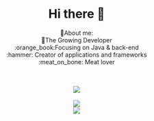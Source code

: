 <div align = "center"><h1> Hi there 👋</h1></div>
 
<div align = "center">
  <dl>
    <dt>💬About me:</dt>
    <dt>🌱The Growing Developer</dt>
    <dt>:orange_book:Focusing on Java & back-end</dt>
    <dt>:hammer: Creator of applications and frameworks</dt>
    <dt>:meat_on_bone: Meat lover</dt>
   </dl>
</div>
 
<br>
<br>
 
<div align="center"> 
  <img src="https://metrics.lecoq.io/J-Ziheng?template=classic&base.header=0&base.metadata=0&base=header%2C%20activity%2C%20community%2C%20repositories%2C%20metadata&base.indepth=false&base.hireable=false&base.skip=false&config.timezone=Asia%2FShanghai"> 
</div>
 
<br>  
  
<div align="center"> 
  <img src="https://github-readme-stats.vercel.app/api?username=J-Ziheng&show_icons=true&icon_color=CE1D2D&text_color=718096&bg_color=ffffff&hide_title=true" />
</div>
 
<div align="center"> 
  <img src="https://github-readme-stats.vercel.app/api/top-langs/?username=J-Ziheng&layout=compact&hide_border=true&langs_count=10"> 
</div>

 
 
<!--
**J-Ziheng/J-Ziheng** is a ✨ _special_ ✨ repository because its `README.md` (this file) appears on your GitHub profile.

Here are some ideas to get you started:

- 🔭 I’m currently working on ...
- 🌱 I’m currently learning ...
- 👯 I’m looking to collaborate on ...
- 🤔 I’m looking for help with ...
- 💬 Ask me about ...
- 📫 How to reach me: ...
- 😄 Pronouns: ...
- ⚡ Fun fact: ...
-->



<!--
<div align="center"> 
  <img src="https://metrics.lecoq.io/J-Ziheng?template=classic&languages=1&base=header%2C%20activity%2C%20community%2C%20repositories%2C%20metadata&base.indepth=false&base.hireable=false&base.skip=false&languages=false&languages.limit=8&languages.threshold=0%25&languages.other=false&languages.colors=github&languages.sections=most-used&languages.indepth=false&languages.analysis.timeout=15&languages.analysis.timeout.repositories=7.5&languages.categories=markup%2C%20programming&languages.recent.categories=markup%2C%20programming&languages.recent.load=300&languages.recent.days=14&config.timezone=Asia%2FShanghai"> 
</div>

<div align="right"> 
  <img src="https://github-readme-stats.vercel.app/api/top-langs/?username=J-Ziheng&hide_title=true&hide_border=true&layout=compact&langs_count=6&text_color=000&icon_color=fff&bg_color=0,52fa5a,4dfcff,c64dff&theme=graywhite" /> 
</div>

- :orange_book: Focusing on Swift & iOS
- :hammer: Creator of applications and frameworks
- :ram: Founder the ObjCCN
- :meat_on_bone: Meat lover



-->

